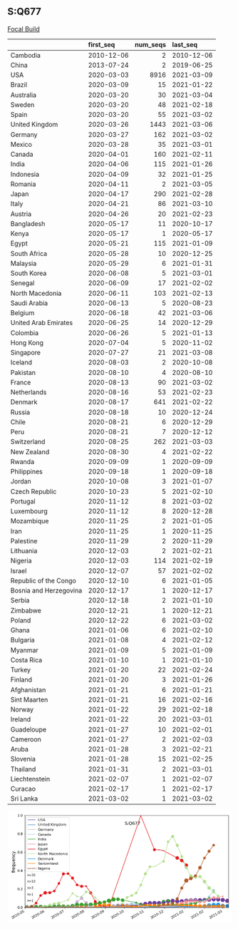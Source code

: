 

## S:Q677
[Focal Build](https://nextstrain.org/groups/neherlab/ncov/S.Q677?c=gt-S_677)

|                        | first_seq   |   num_seqs | last_seq   |
|:-----------------------|:------------|-----------:|:-----------|
| Cambodia               | 2010-12-06  |          2 | 2010-12-06 |
| China                  | 2013-07-24  |          2 | 2019-06-25 |
| USA                    | 2020-03-03  |       8916 | 2021-03-09 |
| Brazil                 | 2020-03-09  |         15 | 2021-01-22 |
| Australia              | 2020-03-20  |         30 | 2021-03-04 |
| Sweden                 | 2020-03-20  |         48 | 2021-02-18 |
| Spain                  | 2020-03-20  |         55 | 2021-03-02 |
| United Kingdom         | 2020-03-26  |       1443 | 2021-03-06 |
| Germany                | 2020-03-27  |        162 | 2021-03-02 |
| Mexico                 | 2020-03-28  |         35 | 2021-03-01 |
| Canada                 | 2020-04-01  |        160 | 2021-02-11 |
| India                  | 2020-04-06  |        115 | 2021-01-26 |
| Indonesia              | 2020-04-09  |         32 | 2021-01-25 |
| Romania                | 2020-04-11  |          2 | 2021-03-05 |
| Japan                  | 2020-04-17  |        290 | 2021-02-28 |
| Italy                  | 2020-04-21  |         86 | 2021-03-10 |
| Austria                | 2020-04-26  |         20 | 2021-02-23 |
| Bangladesh             | 2020-05-17  |         11 | 2020-10-17 |
| Kenya                  | 2020-05-17  |          1 | 2020-05-17 |
| Egypt                  | 2020-05-21  |        115 | 2021-01-09 |
| South Africa           | 2020-05-28  |         10 | 2020-12-25 |
| Malaysia               | 2020-05-29  |          6 | 2021-01-31 |
| South Korea            | 2020-06-08  |          5 | 2021-03-01 |
| Senegal                | 2020-06-09  |         17 | 2021-02-02 |
| North Macedonia        | 2020-06-11  |        103 | 2021-02-13 |
| Saudi Arabia           | 2020-06-13  |          5 | 2020-08-23 |
| Belgium                | 2020-06-18  |         42 | 2021-03-06 |
| United Arab Emirates   | 2020-06-25  |         14 | 2020-12-29 |
| Colombia               | 2020-06-26  |          5 | 2021-01-13 |
| Hong Kong              | 2020-07-04  |          5 | 2020-11-02 |
| Singapore              | 2020-07-27  |         21 | 2021-03-08 |
| Iceland                | 2020-08-03  |          2 | 2020-10-08 |
| Pakistan               | 2020-08-10  |          4 | 2020-08-10 |
| France                 | 2020-08-13  |         90 | 2021-03-02 |
| Netherlands            | 2020-08-16  |         53 | 2021-02-23 |
| Denmark                | 2020-08-17  |        641 | 2021-02-22 |
| Russia                 | 2020-08-18  |         10 | 2020-12-24 |
| Chile                  | 2020-08-21  |          6 | 2020-12-29 |
| Peru                   | 2020-08-21  |          7 | 2020-12-12 |
| Switzerland            | 2020-08-25  |        262 | 2021-03-03 |
| New Zealand            | 2020-08-30  |          4 | 2021-02-22 |
| Rwanda                 | 2020-09-09  |          1 | 2020-09-09 |
| Philippines            | 2020-09-18  |          1 | 2020-09-18 |
| Jordan                 | 2020-10-08  |          3 | 2021-01-07 |
| Czech Republic         | 2020-10-23  |          5 | 2021-02-10 |
| Portugal               | 2020-11-12  |          8 | 2021-03-02 |
| Luxembourg             | 2020-11-12  |          8 | 2020-12-28 |
| Mozambique             | 2020-11-25  |          2 | 2021-01-05 |
| Iran                   | 2020-11-25  |          1 | 2020-11-25 |
| Palestine              | 2020-11-29  |          2 | 2020-11-29 |
| Lithuania              | 2020-12-03  |          2 | 2021-02-21 |
| Nigeria                | 2020-12-03  |        114 | 2021-02-19 |
| Israel                 | 2020-12-07  |         57 | 2021-02-02 |
| Republic of the Congo  | 2020-12-10  |          6 | 2021-01-05 |
| Bosnia and Herzegovina | 2020-12-17  |          1 | 2020-12-17 |
| Serbia                 | 2020-12-18  |          2 | 2021-01-10 |
| Zimbabwe               | 2020-12-21  |          1 | 2020-12-21 |
| Poland                 | 2020-12-22  |          6 | 2021-03-02 |
| Ghana                  | 2021-01-06  |          6 | 2021-02-10 |
| Bulgaria               | 2021-01-08  |          4 | 2021-02-12 |
| Myanmar                | 2021-01-09  |          5 | 2021-01-09 |
| Costa Rica             | 2021-01-10  |          1 | 2021-01-10 |
| Turkey                 | 2021-01-20  |         22 | 2021-02-24 |
| Finland                | 2021-01-20  |          3 | 2021-01-26 |
| Afghanistan            | 2021-01-21  |          6 | 2021-01-21 |
| Sint Maarten           | 2021-01-21  |         16 | 2021-02-16 |
| Norway                 | 2021-01-22  |         29 | 2021-02-18 |
| Ireland                | 2021-01-22  |         20 | 2021-03-01 |
| Guadeloupe             | 2021-01-27  |         10 | 2021-02-01 |
| Cameroon               | 2021-01-27  |          2 | 2021-02-03 |
| Aruba                  | 2021-01-28  |          3 | 2021-02-21 |
| Slovenia               | 2021-01-28  |         15 | 2021-02-25 |
| Thailand               | 2021-01-31  |          2 | 2021-03-01 |
| Liechtenstein          | 2021-02-07  |          1 | 2021-02-07 |
| Curacao                | 2021-02-17  |          1 | 2021-02-17 |
| Sri Lanka              | 2021-03-02  |          1 | 2021-03-02 |

![Overall trends S.Q677](/overall_trends_figures/overall_trends_S.Q677.png)